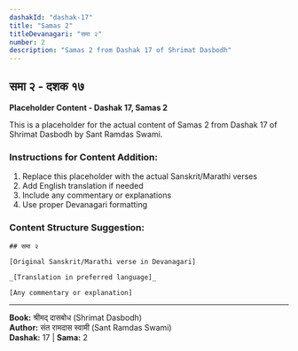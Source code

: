 ```yaml
---
dashakId: "dashak-17"
title: "Samas 2"
titleDevanagari: "समा २"
number: 2
description: "Samas 2 from Dashak 17 of Shrimat Dasbodh"
---
```


## समा २ - दशक १७

<!-- TODO: Add the actual Sanskrit/Marathi content here -->

**Placeholder Content - Dashak 17, Samas 2**

This is a placeholder for the actual content of Samas 2 from Dashak 17 of Shrimat Dasbodh by Sant Ramdas Swami.

### Instructions for Content Addition:
1. Replace this placeholder with the actual Sanskrit/Marathi verses
2. Add English translation if needed
3. Include any commentary or explanations
4. Use proper Devanagari formatting

### Content Structure Suggestion:
```
## समा २

[Original Sanskrit/Marathi verse in Devanagari]

_[Translation in preferred language]_

[Any commentary or explanation]
```

---
**Book:** श्रीमद् दासबोध (Shrimat Dasbodh)  
**Author:** संत रामदास स्वामी (Sant Ramdas Swami)  
**Dashak:** 17 | **Sama:** 2
